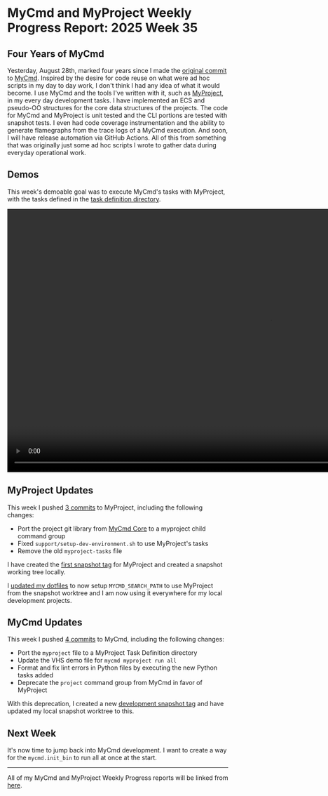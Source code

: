 # MyCmd and MyProject Weekly Progress Report: 2025 Week 35

## Four Years of MyCmd

Yesterday, August 28th, marked four years since I made the [original commit](https://github.com/travisbhartwell/mycmd/commit/f55f126857ece8e29dc0a1cc67fbaf917a8ab651) to [MyCmd](https://github.com/travisbhartwell/mycmd/). Inspired by the desire for code reuse on what were ad hoc scripts in my day to day work, I don't think I had any idea of what it would become. I use MyCmd and the tools I've written with it, such as [MyProject](https://github.com/travisbhartwell/myproject/), in my every day development tasks. I have implemented an ECS and pseudo-OO structures for the core data structures of the projects. The code for MyCmd and MyProject is unit tested and the CLI portions are tested with snapshot tests. I even had code coverage instrumentation and the ability to generate flamegraphs from the trace logs of a MyCmd execution. And soon, I will have release automation via GitHub Actions. All of this from something that was originally just some ad hoc scripts I wrote to gather data during everyday operational work.

## Demos

This week's demoable goal was to execute MyCmd's tasks with MyProject, with the tasks defined in the [task definition directory](https://github.com/travisbhartwell/mycmd/tree/e2942c8d73212c581364256dac85320d518177fa/myproject).

<video controls="" width="1200">
    <source src="../../images/mycmd-myproject-run-all-week35.mp4">
</video>

## MyProject Updates

This week I pushed [3 commits](https://github.com/travisbhartwell/myproject/commits/main/?since=2025-08-24&until=2025-08-29) to MyProject, including the following changes:

- Port the project git library from [MyCmd Core](https://github.com/travisbhartwell/mycmd/blob/63fb7ff89245779eb9d6e4f318ea8123f344f6dd/mycmd/project/project-git-lib) to a myproject child command group
- Fixed `support/setup-dev-environment.sh` to use MyProject's tasks
- Remove the old `myproject-tasks` file

I have created the [first snapshot tag](https://github.com/travisbhartwell/myproject/releases/tag/snapshot-r0-2025-08-27) for MyProject and created a snapshot working tree locally.

I [updated my dotfiles](https://github.com/travisbhartwell/dotfiles/commit/7a2037cb51acba8965496d5109095a8224c8c58a) to now setup `MYCMD_SEARCH_PATH` to use MyProject from the snapshot worktree and I am now using it everywhere for my local development projects.

## MyCmd Updates

This week I pushed [4 commits](https://github.com/travisbhartwell/mycmd/commits/main/?since=2025-08-24&until=2025-08-29) to MyCmd, including the following changes:

- Port the `myproject` file to a MyProject Task Definition directory
- Update the VHS demo file for `mycmd myproject run all`
- Format and fix lint errors in Python files by executing the new Python tasks added
- Deprecate the `project` command group from MyCmd in favor of MyProject

With this deprecation, I created a new [development snapshot tag](https://github.com/travisbhartwell/mycmd/releases/tag/snapshot-r9-2025-08-29) and have updated my local snapshot worktree to this.

## Next Week

It's now time to jump back into MyCmd development. I want to create a way for the `mycmd.init_bin` to run all at once at the start.

---

All of my MyCmd and MyProject Weekly Progress reports will be linked from [here](../../weekly-progress-reports).


